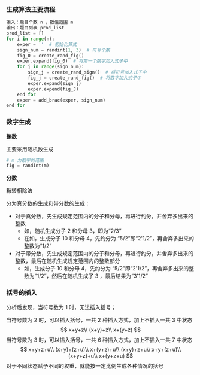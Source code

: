 ### 生成算法主要流程

```python
输入：题目个数 n ，数值范围 m
输出：题目列表 prod_list
prod_list = []
for i in range(n):
    exper = ''  # 初始化算式
	sign_num = randint(1, 3)  # 符号个数
    fig_0 = create_rand_fig()
    exper.expand(fig_0)  # 将第一个数字加入式子中
    for j in range(sign_num):
        sign_j = create_rand_sign()  # 将符号加入式子中
        fig_j = create_rand_fig()  # 将数字加入式子中
        exper.expand(sign_j)
        exper.expend(fig_J)
    end for
    exper = add_brac(exper, sign_num)
end for
```

### 数字生成

**整数**

主要采用随机数生成

```python
# m 为数字的范围
fig = randint(m)
```

**分数**

辗转相除法

分为真分数的生成和带分数的生成：

- 对于真分数，先生成规定范围内的分子和分母，再进行约分，并舍弃多出来的整数
  - 如，随机生成分子 2 和分母 3，即为“2/3”
  - 在如，生成分子 10 和分母  4，先约分为 “5/2”即“2'1/2”，再舍弃多出来的整数为“1/2”
- 对于带分数，先生成规定范围内的分子和分母，再进行约分，并舍弃多出来的整数，最后在随机生成规定范围内的整数部分
  - 如，生成分子 10 和分母  4，先约分为 “5/2”即“2'1/2”，再舍弃多出来的整数为“1/2”，然后在随机生成了 3 ，最后结果为“3'1/2”

### 括号的插入

分析后发现，当符号数为 1 时，无法插入括号；

当符号数为 2 时，可以插入括号，一共 2 种插入方式，加上不插入一共 3 中状态
$$
x+y+z\\
(x+y)+z\\
x+(y+z)
$$
当符号数为 3 时，可以插入括号，一共 6 种插入方式，加上不插入一共 7 中状态
$$
x+y+z+u\\
(x+y)+(z+u)\\
x+(y+z)+u\\
(x+y)+z+u\\
x+y+(z+u)\\
(x+y+z)+u\\
x+(y+z+u)
$$
对于不同状态赋予不同的权重，就能按一定比例生成各种情况的括号